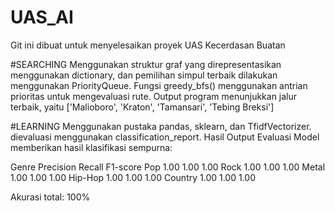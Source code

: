 # UAS_AI
Git ini dibuat untuk menyelesaikan proyek UAS Kecerdasan Buatan

#SEARCHING
Menggunakan struktur graf yang direpresentasikan menggunakan dictionary, dan pemilihan simpul terbaik dilakukan menggunakan PriorityQueue.
Fungsi greedy_bfs() menggunakan antrian prioritas untuk mengevaluasi rute. Output program menunjukkan jalur terbaik, yaitu
['Malioboro', 'Kraton', 'Tamansari', 'Tebing Breksi']

#LEARNING
Menggunakan pustaka pandas, sklearn, dan TfidfVectorizer. dievaluasi menggunakan classification_report.
Hasil Output Evaluasi
Model memberikan hasil klasifikasi sempurna:

Genre  	Precision  	Recall  	F1-score
Pop    	1.00	      1.00	    1.00
Rock	  1.00	      1.00  	  1.00
Metal	  1.00	      1.00	    1.00
Hip-Hop	1.00	      1.00  	  1.00
Country	1.00	      1.00  	  1.00
  
Akurasi total: 100%
